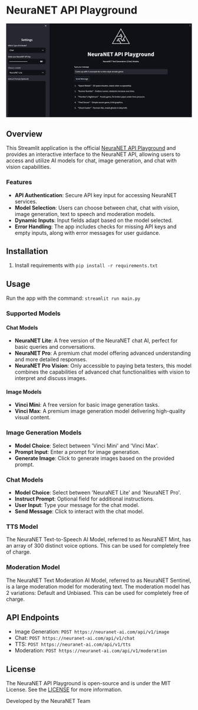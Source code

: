 # NeuraNET API Playground

![NeuraNET API Playground](playground.png)

## Overview

This Streamlit application is the official [NeuraNET API Playground](https://playground.neuranet-ai.com) and provides an interactive interface to the NeuraNET API, allowing users to access and utilize AI models for chat, image generation, and chat with vision capabilities.

### Features
- **API Authentication**: Secure API key input for accessing NeuraNET services.
- **Model Selection**: Users can choose between chat, chat with vision, image generation, text to speech and moderation models.
- **Dynamic Inputs**: Input fields adapt based on the model selected.
- **Error Handling**: The app includes checks for missing API keys and empty inputs, along with error messages for user guidance.

## Installation

1. Install requirements with `pip install -r requirements.txt`

## Usage

Run the app with the command: `streamlit run main.py`

### Supported Models
#### Chat Models
- **NeuraNET Lite**: A free version of the NeuraNET chat AI, perfect for basic queries and conversations.
- **NeuraNET Pro**: A premium chat model offering advanced understanding and more detailed responses.
- **NeuraNET Pro Vision**: Only accessible to paying beta testers, this model combines the capabilities of advanced chat functionalities with vision to interpret and discuss images.

#### Image Models
- **Vinci Mini**: A free version for basic image generation tasks.
- **Vinci Max**: A premium image generation model delivering high-quality visual content.

### Image Generation Models
- **Model Choice**: Select between 'Vinci Mini' and 'Vinci Max'.
- **Prompt Input**: Enter a prompt for image generation.
- **Generate Image**: Click to generate images based on the provided prompt.

### Chat Models
- **Model Choice**: Select between 'NeuraNET Lite' and 'NeuraNET Pro'.
- **Instruct Prompt**: Optional field for additional instructions.
- **User Input**: Type your message for the chat model.
- **Send Message**: Click to interact with the chat model.

### TTS Model
The NeuraNET Text-to-Speech AI Model, referred to as NeuraNET Mint, has an array of 300 distinct voice options. This can be used for completely free of charge.

### Moderation Model
The NeuraNET Text Moderation AI Model, referred to as NeuraNET Sentinel, is a large moderation model for moderating text. The moderation model has 2 variations: Default and Unbiased. This can be used for completely free of charge.

## API Endpoints
- Image Generation: `POST https://neuranet-ai.com/api/v1/image`
- Chat: `POST https://neuranet-ai.com/api/v1/chat`
- TTS: `POST https://neuranet-ai.com/api/v1/tts`
- Moderation: `POST https://neuranet-ai.com/api/v1/moderation`

## License

The NeuraNET API Playground is open-source and is under the MIT License. See the [LICENSE](LICENSE) for more information.

Developed by the NeuraNET Team
